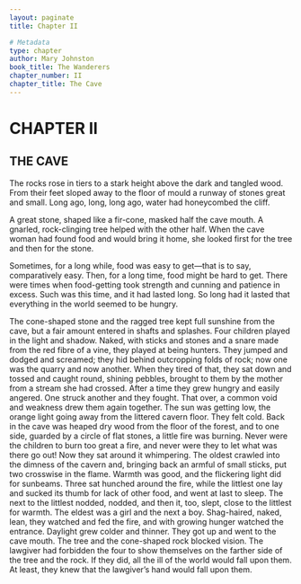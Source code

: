 ```yaml
---
layout: paginate
title: Chapter II

# Metadata
type: chapter
author: Mary Johnston
book_title: The Wanderers
chapter_number: II
chapter_title: The Cave
---
```


# CHAPTER II

## THE CAVE

The rocks rose in tiers to a stark height above the dark and tangled wood. From their feet sloped away to the floor of mould a runway of stones great and small. Long ago, long, long ago, water had honeycombed the cliff.

A great stone, shaped like a fir-cone, masked half the cave mouth. A gnarled, rock-clinging tree helped with the other half. When the cave woman had found food and would bring it home, she looked first for the tree and then for the stone.

Sometimes, for a long while, food was easy to get—that is to say, comparatively easy. Then, for a long time, food might be hard to get. There were times when food-getting took strength and cunning and patience in excess. Such was this time, and it had lasted long. So long had it lasted that everything in the world seemed to be hungry.

The cone-shaped stone and the ragged tree kept full sunshine from the cave, but a fair amount entered in shafts and splashes. Four children played in the light and shadow. Naked, with sticks and stones and a snare made from the red fibre of a vine, they played at being hunters. They jumped and dodged and screamed; they hid behind outcropping folds of rock; now one was the quarry and now another. When they tired of that, they sat down and tossed and caught round, shining pebbles, brought to them by the mother from a stream she had crossed. After a time they grew hungry and easily angered. One struck another and they fought. That over, a common void and weakness drew them again together. The sun was getting low, the orange light going away from the littered cavern floor. They felt cold. Back in the cave was heaped dry wood from the floor of the forest, and to one side, guarded by a circle of flat stones, a little fire was burning. Never were the children to burn too great a fire, and never were they to let what was there go out! Now they sat around it whimpering. The oldest crawled into the dimness of the cavern and, bringing back an armful of small sticks, put two crosswise in the flame. Warmth was good, and the flickering light did for sunbeams. Three sat hunched around the fire, while the littlest one lay and sucked its thumb for lack of other food, and went at last to sleep. The next to the littlest nodded, nodded, and then it, too, slept, close to the littlest for warmth. The eldest was a girl and the next a boy. Shag-haired, naked, lean, they watched and fed the fire, and with growing hunger watched the entrance. Daylight grew colder and thinner. They got up and went to the cave mouth. The tree and the cone-shaped rock blocked vision. The lawgiver had forbidden the four to show themselves on the farther side of the tree and the rock. If they did, all the ill of the world would fall upon them. At least, they knew that the lawgiver’s hand would fall upon them.